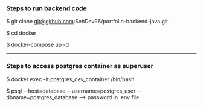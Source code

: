 ### Steps to run backend code

$ git clone git@github.com:SehDev96/portfolio-backend-java.git

$ cd docker

$ docker-compose up -d

---

### Steps to access postgres container as superuser

$ docker exec -it postgres_dev_container /bin/bash

$ psql --host=database --username=postgres_user --dbname=postgres_database --> password in .env file